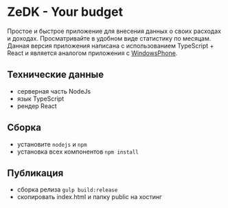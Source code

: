 # ZeDK - Your budget
Простое и быстрое приложение для внесения данных о своих расходах и доходах. Просматривайте в удобном виде статистику по месяцам.
Данная версия приложения написана с использованием TypeScript + React и является аналогом приложения с [WindowsPhone][lnk_wpapp].

Технические данные
--------
- серверная часть NodeJs
- язык TypeScript
- рендер React

Сборка
--------
- установите `nodejs` и `npm`
- установка всех компонентов `npm install`

Публикация
--------
- сборка релиза `gulp build:release`
- скопировать index.html и папку public на хостинг



[lnk_wpapp]: <http://zelder.pro/soft/zedkbudget>